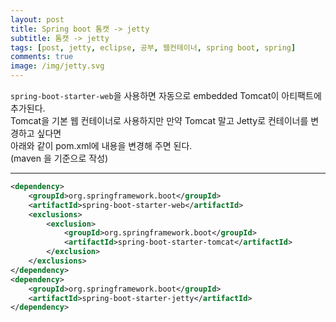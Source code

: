 ```yaml
---
layout: post
title: Spring boot 톰캣 -> jetty
subtitle: 톰캣 -> jetty
tags: [post, jetty, eclipse, 공부, 웹컨테이너, spring boot, spring]
comments: true
image: /img/jetty.svg
---
```




`spring-boot-starter-web`을 사용하면 자동으로 embedded Tomcat이 아티팩트에 추가된다.  
Tomcat을 기본 웹 컨테이너로 사용하지만 만약 Tomcat 말고 Jetty로 컨테이너를 변경하고 싶다면  
아래와 같이 pom.xml에 내용을 변경해 주면 된다.  
(maven 을 기준으로 작성)
  
___
  
```xml
<dependency>
    <groupId>org.springframework.boot</groupId>
	<artifactId>spring-boot-starter-web</artifactId>
	<exclusions>
		<exclusion>
			<groupId>org.springframework.boot</groupId>
			<artifactId>spring-boot-starter-tomcat</artifactId>
		</exclusion>
	</exclusions>
</dependency>
<dependency>
	<groupId>org.springframework.boot</groupId>
	<artifactId>spring-boot-starter-jetty</artifactId>
</dependency>
```

